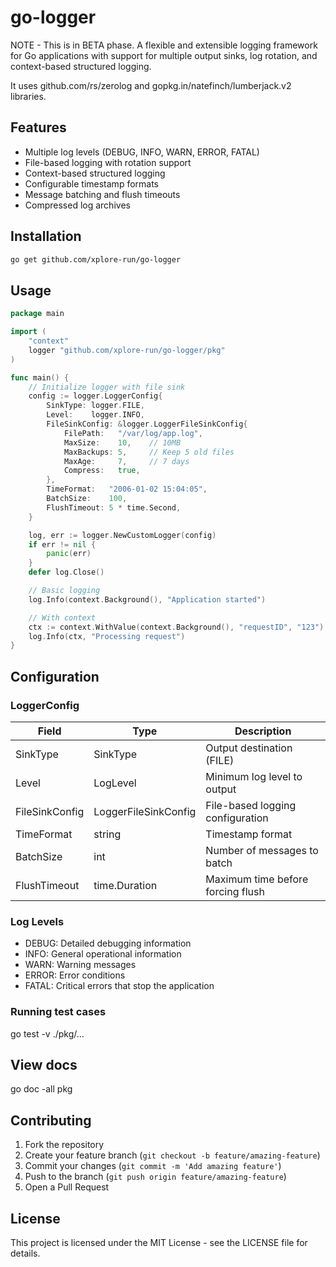 # go-logger
NOTE - This is in BETA phase.
A flexible and extensible logging framework for Go applications with support for multiple output sinks, log rotation, and context-based structured logging.

It uses github.com/rs/zerolog and gopkg.in/natefinch/lumberjack.v2 libraries.

## Features
- Multiple log levels (DEBUG, INFO, WARN, ERROR, FATAL)
- File-based logging with rotation support
- Context-based structured logging
- Configurable timestamp formats
- Message batching and flush timeouts
- Compressed log archives

## Installation
```bash
go get github.com/xplore-run/go-logger
```

## Usage
```go
package main

import (
    "context"
    logger "github.com/xplore-run/go-logger/pkg"
)

func main() {
    // Initialize logger with file sink
    config := logger.LoggerConfig{
        SinkType: logger.FILE,
        Level:    logger.INFO,
        FileSinkConfig: &logger.LoggerFileSinkConfig{
            FilePath:   "/var/log/app.log",
            MaxSize:    10,    // 10MB
            MaxBackups: 5,     // Keep 5 old files
            MaxAge:     7,     // 7 days
            Compress:   true,
        },
        TimeFormat:   "2006-01-02 15:04:05",
        BatchSize:    100,
        FlushTimeout: 5 * time.Second,
    }

    log, err := logger.NewCustomLogger(config)
    if err != nil {
        panic(err)
    }
    defer log.Close()

    // Basic logging
    log.Info(context.Background(), "Application started")

    // With context
    ctx := context.WithValue(context.Background(), "requestID", "123")
    log.Info(ctx, "Processing request")
}
```

## Configuration
### LoggerConfig
| Field          | Type                | Description                           |
|----------------|---------------------|---------------------------------------|
| SinkType       | SinkType           | Output destination (FILE)             |
| Level          | LogLevel           | Minimum log level to output           |
| FileSinkConfig | LoggerFileSinkConfig| File-based logging configuration     |
| TimeFormat     | string             | Timestamp format                      |
| BatchSize      | int                | Number of messages to batch           |
| FlushTimeout   | time.Duration      | Maximum time before forcing flush     |

### Log Levels
- DEBUG: Detailed debugging information
- INFO: General operational information
- WARN: Warning messages
- ERROR: Error conditions
- FATAL: Critical errors that stop the application

### Running test cases
go test -v ./pkg/...

## View docs
go doc -all pkg

## Contributing
1. Fork the repository
2. Create your feature branch (`git checkout -b feature/amazing-feature`)
3. Commit your changes (`git commit -m 'Add amazing feature'`)
4. Push to the branch (`git push origin feature/amazing-feature`)
5. Open a Pull Request

## License
This project is licensed under the MIT License - see the LICENSE file for details.
```